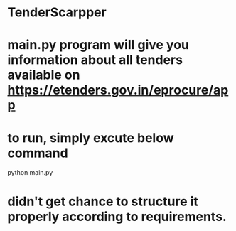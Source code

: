 # TenderScarpper

# main.py program will give you information about all tenders available on https://etenders.gov.in/eprocure/app
# to run, simply excute below command
python main.py
# didn't get chance to structure it properly according  to requirements.
